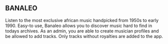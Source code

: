 ## BANALEO

Listen to the most exclusive african music handpicked from 1950s to early 1990. 
Easy-to use, Banaleo allows you to discover music hard to find in todays archives.
As an admin, you are able to create musician profiles and be allowed to add tracks. Only tracks without royalties are added to the app.

